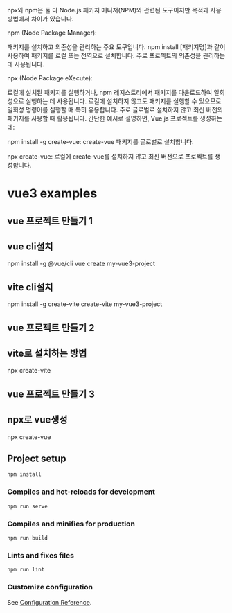 npx와 npm은 둘 다 Node.js 패키지 매니저(NPM)와 관련된 도구이지만 목적과 사용 방법에서 차이가 있습니다.

npm (Node Package Manager):

패키지를 설치하고 의존성을 관리하는 주요 도구입니다.
npm install [패키지명]과 같이 사용하여 패키지를 로컬 또는 전역으로 설치합니다.
주로 프로젝트의 의존성을 관리하는 데 사용됩니다.

npx (Node Package eXecute):

로컬에 설치된 패키지를 실행하거나, npm 레지스트리에서 패키지를 다운로드하여 일회성으로 실행하는 데 사용됩니다.
로컬에 설치하지 않고도 패키지를 실행할 수 있으므로 일회성 명령어를 실행할 때 특히 유용합니다.
주로 글로벌로 설치하지 않고 최신 버전의 패키지를 사용할 때 활용됩니다.
간단한 예시로 설명하면, Vue.js 프로젝트를 생성하는데:

npm install -g create-vue: create-vue 패키지를 글로벌로 설치합니다.

npx create-vue: 로컬에 create-vue를 설치하지 않고 최신 버전으로 프로젝트를 생성합니다.




# vue3 examples

## vue 프로젝트 만들기 1
## vue cli설치
npm install -g @vue/cli
vue create my-vue3-project

## vite cli설치
npm install -g create-vite
create-vite my-vue3-project

## vue 프로젝트 만들기 2
## vite로 설치하는 방법
npx create-vite

## vue 프로젝트 만들기 3
## npx로  vue생성 
npx create-vue


## Project setup
```
npm install
```

### Compiles and hot-reloads for development
```
npm run serve
```

### Compiles and minifies for production
```
npm run build
```

### Lints and fixes files
```
npm run lint
```

### Customize configuration
See [Configuration Reference](https://cli.vuejs.org/config/).
